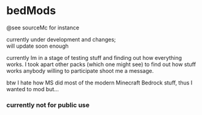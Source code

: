 # bedMods  
@see sourceMc for instance

currently under development and changes;  
will update soon enough

currently Im in a stage of testing stuff and finding out how everything works.
I took apart other packs (which one might see) to find out how stuff works
anybody willing to participate shoot me a message. 

btw I hate how MS did most of the modern Minecraft Bedrock stuff, thus I wanted to mod but...

### currently not for public use  
